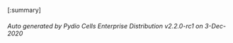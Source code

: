 








[:summary]

###### Auto generated by Pydio Cells Enterprise Distribution v2.2.0-rc1 on 3-Dec-2020
